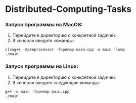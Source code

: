# Distributed-Computing-Tasks

### Запуск программы на MacOS:
1. Перейдите в директорию с конкретной задачей.
2. В консоли введите команды:
```
clang++ -Xpreprocessor -fopenmp main.cpp -o main -lomp 
./main
```

### Запуск программы на Linux:
1. Перейдите в директорию с конкретной задачей.
2. В консоли введите следующие команды:
```
g++ -o main -fopenmp main.cpp
./main
```
